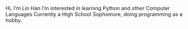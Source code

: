 Hi, I’m Lin Han
I’m interested in learning Python and other Computer Languages
Currently a High School Sophomore, doing programming as a hobby.


